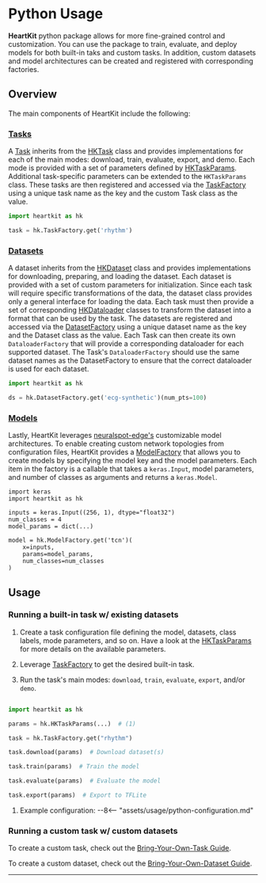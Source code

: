 # Python Usage

__HeartKit__ python package allows for more fine-grained control and customization. You can use the package to train, evaluate, and deploy models for both built-in taks and custom tasks. In addition, custom datasets and model architectures can be created and registered with corresponding factories.

## <span class="sk-h2-span">Overview</span>

The main components of HeartKit include the following:

### [Tasks](../tasks/index.md)

A [Task](../tasks/index.md) inherits from the [HKTask](../api/tasks/task.md#hkhktask) class and provides implementations for each of the main modes: download, train, evaluate, export, and demo. Each mode is provided with a set of parameters defined by [HKTaskParams](../api/tasks/task.md#hkhktaskparams). Additional task-specific parameters can be extended to the `HKTaskParams` class. These tasks are then registered and accessed via the [TaskFactory](../api/tasks/factory.md) using a unique task name as the key and the custom Task class as the value.

```python
import heartkit as hk

task = hk.TaskFactory.get('rhythm')
```

### [Datasets](../datasets/index.md)

A dataset inherits from the [HKDataset](../api/datasets/dataset.md#hkdatasethkdataset) class and provides implementations for downloading, preparing, and loading the dataset. Each dataset is provided with a set of custom parameters for initialization. Since each task will require specific transformations of the data, the dataset class provides only a general interface for loading the data. Each task must then provide a set of corresponding [HKDataloader](../api/datasets/dataloader.md) classes to transform the dataset into a format that can be used by the task. The datasets are registered and accessed via the [DatasetFactory](../api/datasets/factory.md) using a unique dataset name as the key and the Dataset class as the value. Each Task can then create its own `DataloaderFactory` that will provide a corresponding dataloader for each supported dataset. The Task's `DataloaderFactory` should use the same dataset names as the DatasetFactory to ensure that the correct dataloader is used for each dataset.

```python
import heartkit as hk

ds = hk.DatasetFactory.get('ecg-synthetic')(num_pts=100)
```

### [Models](../models/index.md)

Lastly, HeartKit leverages [neuralspot-edge's](https://ambiqai.github.io/neuralspot-edge/) customizable model architectures. To enable creating custom network topologies from configuration files, HeartKit provides a [ModelFactory](../api/models/factory.md) that allows you to create models by specifying the model key and the model parameters. Each item in the factory is a callable that takes a `keras.Input`, model parameters, and number of classes as arguments and returns a `keras.Model`.

```
import keras
import heartkit as hk

inputs = keras.Input((256, 1), dtype="float32")
num_classes = 4
model_params = dict(...)

model = hk.ModelFactory.get('tcn')(
    x=inputs,
    params=model_params,
    num_classes=num_classes
)

```

## <span class="sk-h2-span">Usage</span>

### Running a built-in task w/ existing datasets

1. Create a task configuration file defining the model, datasets, class labels, mode parameters, and so on. Have a look at the [HKTaskParams](../modes/configuration.md#hktaskparams) for more details on the available parameters.

2. Leverage [TaskFactory](../api/tasks/factory.md) to get the desired built-in task.

3. Run the task's main modes: `download`, `train`, `evaluate`, `export`, and/or `demo`.


```python

import heartkit as hk

params = hk.HKTaskParams(...)  # (1)

task = hk.TaskFactory.get("rhythm")

task.download(params)  # Download dataset(s)

task.train(params)  # Train the model

task.evaluate(params)  # Evaluate the model

task.export(params)  # Export to TFLite

```

1. Example configuration:
--8<-- "assets/usage/python-configuration.md"

### Running a custom task w/ custom datasets

To create a custom task, check out the [Bring-Your-Own-Task Guide](../tasks/byot.md).

To create a custom dataset, check out the [Bring-Your-Own-Dataset Guide](../datasets/byod.md).

---
